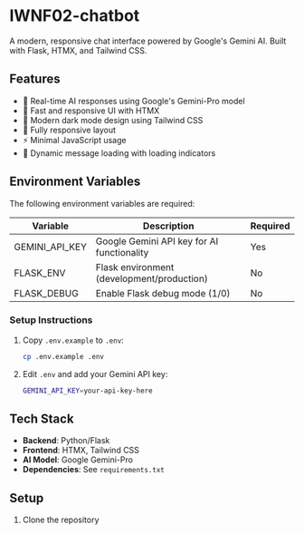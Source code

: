 # IWNF02-chatbot

A modern, responsive chat interface powered by Google's Gemini AI. Built with Flask, HTMX, and Tailwind CSS.

## Features

- 🤖 Real-time AI responses using Google's Gemini-Pro model
- 💨 Fast and responsive UI with HTMX
- 🎨 Modern dark mode design using Tailwind CSS
- 📱 Fully responsive layout
- ⚡ Minimal JavaScript usage
- 🔄 Dynamic message loading with loading indicators

## Environment Variables

The following environment variables are required:

| Variable | Description | Required |
|----------|-------------|----------|
| GEMINI_API_KEY | Google Gemini API key for AI functionality | Yes |
| FLASK_ENV | Flask environment (development/production) | No |
| FLASK_DEBUG | Enable Flask debug mode (1/0) | No |

### Setup Instructions

1. Copy `.env.example` to `.env`:
   ```bash
   cp .env.example .env
   ```

2. Edit `.env` and add your Gemini API key:
   ```bash
   GEMINI_API_KEY=your-api-key-here
   ```

## Tech Stack

- **Backend**: Python/Flask
- **Frontend**: HTMX, Tailwind CSS
- **AI Model**: Google Gemini-Pro
- **Dependencies**: See `requirements.txt`

## Setup

1. Clone the repository
